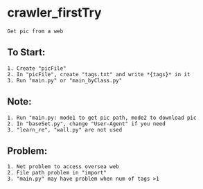 # crawler_firstTry
    Get pic from a web

## To Start:
    1. Create "picFile" 
    2. In "picFile", create "tags.txt" and write *{tags}* in it
    3. Run "main.py" or "main_byClass.py"

## Note:
    1. Run "main.py: mode1 to get pic path, mode2 to download pic
    2. In "baseSet.py", change "User-Agent" if you need
    3. "learn_re", "wall.py" are not used

## Problem:
    1. Net problem to access oversea web
    2. File path problem in "import"
    3. "main.py" may have problem when num of tags >1
    

